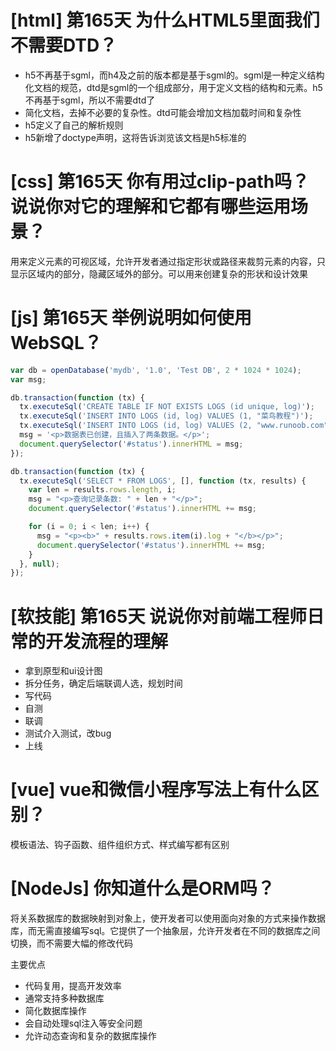 # [html] 第165天 为什么HTML5里面我们不需要DTD？

- h5不再基于sgml，而h4及之前的版本都是基于sgml的。sgml是一种定义结构化文档的规范，dtd是sgml的一个组成部分，用于定义文档的结构和元素。h5不再基于sgml，所以不需要dtd了
- 简化文档，去掉不必要的复杂性。dtd可能会增加文档加载时间和复杂性
- h5定义了自己的解析规则
- h5新增了doctype声明，这将告诉浏览该文档是h5标准的

# [css] 第165天 你有用过clip-path吗？说说你对它的理解和它都有哪些运用场景？

用来定义元素的可视区域，允许开发者通过指定形状或路径来裁剪元素的内容，只显示区域内的部分，隐藏区域外的部分。可以用来创建复杂的形状和设计效果

# [js] 第165天 举例说明如何使用WebSQL？

```javascript
var db = openDatabase('mydb', '1.0', 'Test DB', 2 * 1024 * 1024);
var msg;

db.transaction(function (tx) {
  tx.executeSql('CREATE TABLE IF NOT EXISTS LOGS (id unique, log)');
  tx.executeSql('INSERT INTO LOGS (id, log) VALUES (1, "菜鸟教程")');
  tx.executeSql('INSERT INTO LOGS (id, log) VALUES (2, "www.runoob.com")');
  msg = '<p>数据表已创建，且插入了两条数据。</p>';
  document.querySelector('#status').innerHTML = msg;
});

db.transaction(function (tx) {
  tx.executeSql('SELECT * FROM LOGS', [], function (tx, results) {
    var len = results.rows.length, i;
    msg = "<p>查询记录条数: " + len + "</p>";
    document.querySelector('#status').innerHTML += msg;

    for (i = 0; i < len; i++) {
      msg = "<p><b>" + results.rows.item(i).log + "</b></p>";
      document.querySelector('#status').innerHTML += msg;
    }
  }, null);
});
```

# [软技能] 第165天 说说你对前端工程师日常的开发流程的理解

- 拿到原型和ui设计图
- 拆分任务，确定后端联调人选，规划时间
- 写代码
- 自测
- 联调
- 测试介入测试，改bug
- 上线

# [vue] vue和微信小程序写法上有什么区别？

模板语法、钩子函数、组件组织方式、样式编写都有区别

# [NodeJs] 你知道什么是ORM吗？

将关系数据库的数据映射到对象上，使开发者可以使用面向对象的方式来操作数据库，而无需直接编写sql。它提供了一个抽象层，允许开发者在不同的数据库之间切换，而不需要大幅的修改代码

主要优点
- 代码复用，提高开发效率
- 通常支持多种数据库
- 简化数据库操作
- 会自动处理sql注入等安全问题
- 允许动态查询和复杂的数据库操作
